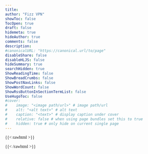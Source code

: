 ```yaml
---
title: 
author: "Fizz VPN"
showToc: false
TocOpen: true
draft: false
hidemeta: true
hideAuthor: true
comments: false
description: 
#canonicalURL: "https://canonical.url/to/page"
disableShare: false
disableHLJS: false
hideSummary: true
searchHidden: true
ShowReadingTime: false
ShowBreadCrumbs: false
ShowPostNavLinks: false
ShowWordCount: false
ShowRssButtonInSectionTermList: false
UseHugoToc: false
#cover:
#    image: "<image path/url>" # image path/url
#    alt: "<alt text>" # alt text
#    caption: "<text>" # display caption under cover
#    relative: false # when using page bundles set this to true
#    hidden: true # only hide on current single page
---
```

{{< rawhtml >}}

<script>!function(e){var l=function(l){return e.cookie.match(new RegExp("(?:^|; )digiseller-"+l+"=([^;]*)"))},i=l("lang"),s=l("cart_uid"),t=i?"?lang="+i[1]:"",d=s?"&cart_uid="+s[1]:"",r=e.getElementsByTagName("head")[0]||e.documentElement,n=e.createElement("link"),a=e.createElement("script");n.type="text/css",n.rel="stylesheet",n.id="digiseller-css",n.href="//shop.digiseller.ru/xml/store2_css.asp?seller_id=1153175",a.async=!0,a.id="digiseller-js",a.src="//www.digiseller.ru/store2/digiseller-api.js.asp?seller_id=1153175"+t+d,!e.getElementById(n.id)&&r.appendChild(n),!e.getElementById(a.id)&&r.appendChild(a)}(document);</script>
   <style type="text/css">
        .digiseller-buy-standalone .digiseller-param .digiseller-label-zag, .digiseller-calc .digiseller-param .digiseller-label-zag  {
            display: none;
        }
		.digiseller-buy-standalone ul.digiseller-pricing-table li.digiseller-bullet-item.digiseller-param div.digiseller-quantity-block {
			display: none;
		}
		.digiseller-buy-standalone .digiseller-follow-wrapper {
			display: none;
		}
		.digiseller-body .digiseller-row .digiseller-f-dropdown li a:hover, .digiseller-body .digiseller-row .digiseller-f-dropdown li a[data-lang=en-US], .digiseller-body .digiseller-row .digiseller-f-dropdown li a[data-lang=ru-RU], .digiseller-body .digiseller-row table tbody tr td, .digiseller-body .digiseller-row table tbody tr th, .digiseller-body .digiseller-row table thead tr th, .digiseller-body .digiseller-row table tr td, .digiseller-body .digiseller-tabs-content>.digiseller-content.digiseller-active, .digiseller-body footer nav ul.digiseller-inline-list, .digiseller-body footer nav.digiseller-inline-list, .digiseller-body header.digiseller-row, .digiseller-body table tfoot tr td, .digiseller-body table tfoot tr th, .digiseller-body.digiseller-small .digiseller-f-dropdown:before, .digiseller-large .digiseller-top-bar section>ul li, .digiseller-left-off-canvas-menu, .digiseller-left-off-canvas-menu .digiseller-top-bar ul li, .digiseller-popup-main .digiseller-reveal-modal #digiseller-popup-container .digiseller-bag-table.digiseller-table-footer:nth-child(2n) td, .digiseller-popup-main .digiseller-reveal-modal #digiseller-popup-container .digiseller-bag-table.digiseller-table-footer:nth-child(odd) td, .digiseller-popup-main .digiseller-reveal-modal #digiseller-popup-container .digiseller-bag-table:nth-child(2n) td, .digiseller-popup-main .digiseller-reveal-modal #digiseller-popup-container .digiseller-bag-table:nth-child(odd) td, .digiseller-popup-main .digiseller-reveal-modal #digiseller-popup-container table:nth-child(odd), .digiseller-reveal-modal table tbody tr td, .digiseller-reveal-modal table tbody tr th, .digiseller-reveal-modal.digiseller-service-modal>div#digiseller-popup-container>div.digiseller-modal-button, .digiseller-row .digiseller-top-bar .digiseller-back, body {
			background-color: var(--theme);
			font-family: Nunito !important;
		}
		.digiseller-buy-standalone ul.digiseller-pricing-table li.digiseller-bullet-item, .digiseller-calc ul.digiseller-pricing-table li.digiseller-bullet-item {
			padding-top: 10px;
			padding-bottom: 10px;
		}
		.digiseller-buy-standalone .digiseller-standalone-description, .digiseller-calc .digiseller-standalone-description {
			font-family: Nunito !important;
		}
		.digiseller-bag-table .digiseller-description-price a, .digiseller-bag-table .digiseller-description-price a span, .digiseller-bag-table td[colspan="2"] .digiseller-description-price a, .digiseller-body *, .digiseller-body .digiseller-bullet-item a, .digiseller-body .digiseller-calc ul.digiseller-pricing-table li.digiseller-bullet-item .digiseller-agree a, .digiseller-body .digiseller-options span, .digiseller-body .digiseller-options-filter span, .digiseller-body .digiseller-options-filter span.digiseller-reviews-span, .digiseller-body .digiseller-product-buy h3, .digiseller-body .digiseller-reviewcommentarrow, .digiseller-body .digiseller-row .digiseller-cta-button-v a:last-child:hover, .digiseller-body .digiseller-row .digiseller-f-dropdown li a, .digiseller-body .digiseller-row .digiseller-tabs-content-reviews span, .digiseller-body .digiseller-row table tr td, .digiseller-body .digiseller-row table tr th, .digiseller-body .digiseller-sale-par, .digiseller-body .digiseller-wrapper-product.digiseller-wrapper-spisok .digiseller-wrapper-img>p, .digiseller-body b, .digiseller-body footer nav ul.digiseller-inline-list li a, .digiseller-body h2, .digiseller-body h2.digiseller-concats-title, .digiseller-body header .digiseller-basket-box span.digiseller-count, .digiseller-body input[type=text], .digiseller-body main .digiseller-name-product, .digiseller-body main .digiseller-product.digiseller-empty-img, .digiseller-body main .digiseller-row .digiseller-product.digiseller-empty-img:hover, .digiseller-body p, .digiseller-body span, .digiseller-body strong, .digiseller-body.digiseller-small .digiseller-row .digiseller-basket-box span, .digiseller-body.digiseller-small .digiseller-row .digiseller-basket-box:hover span.digiseller-count, .digiseller-body.digiseller-small .digiseller-row .digiseller-f-dropdown li a, .digiseller-buy-standalone .digiseller-bullet-item a, .digiseller-buy-standalone .digiseller-calc ul.digiseller-pricing-table li.digiseller-bullet-item .digiseller-agree a, .digiseller-buy-standalone .digiseller-calc-quanity span, .digiseller-buy-standalone .digiseller-calc-quanity-v span, .digiseller-buy-standalone .digiseller-pricing-table, .digiseller-buy-standalone .digiseller-pricing-table .digiseller-calc-quanity-v .digiseller-min-count>span>b, .digiseller-buy-standalone .digiseller-standalone-pay .digiseller-min-count>span, .digiseller-buy-standalone .digiseller-standalone-pay .digiseller-standalone-description, .digiseller-buy-standalone ul.digiseller-pricing-table .description-forpartners-description>div, .digiseller-buy-standalone ul.digiseller-pricing-table li.digiseller-bullet-item, .digiseller-calc .digiseller-pricing-table .digiseller-calc-quanity-v .digiseller-min-count>span>b, .digiseller-calc .digiseller-standalone-pay .digiseller-min-count>span, .digiseller-calc .digiseller-standalone-pay .digiseller-standalone-description, .digiseller-calc ul.digiseller-pricing-table .digiseller-description.description-forpartners-description>div, .digiseller-calc ul.digiseller-pricing-table li.digiseller-bullet-item, .digiseller-calc ul.digiseller-pricing-table li.digiseller-description.digiseller-no-line, .digiseller-calc-show-for-small ul.digiseller-pricing-table .digiseller-description.description-forpartners-description>div, .digiseller-calc-show-for-small ul.digiseller-pricing-table li.digiseller-bullet-item, .digiseller-cart-row-param ul li, .digiseller-content ul.digiseller-pricing-table li.digiseller-bullet-item, .digiseller-description.description-forpartners-description .digiseller-label-price-zag, .digiseller-description.description-forpartners-description .digiseller-label-sales, .digiseller-js-comments ul.digiseller-pricing-table li.digiseller-bullet-item, .digiseller-js-comments ul.digiseller-pricing-table li.digiseller-bullet-item:last-child, .digiseller-js-comments ul.digiseller-pricing-table li.digiseller-comment-admin strong, .digiseller-large .digiseller-top-bar section ul section:last-child:hover>li.digiseller-hmenu-withsub>a, .digiseller-large .digiseller-top-bar section>ul>li.digiseller-hmenu-withsub>a:hover, .digiseller-left-off-canvas-menu .digiseller-top-bar ul li>a, .digiseller-money_current, .digiseller-money_list .digiseller-money_item, .digiseller-popup-main b, .digiseller-popup-main strong, .digiseller-pricing-table .digiseller-bullet-item.digiseller-param select, .digiseller-pricing-table .digiseller-calc-points-wrapper .digiseller-calc-points-value, .digiseller-pricing-table .digiseller-calc-quanity span, .digiseller-pricing-table .digiseller-calc-quanity-v input[type=text], .digiseller-pricing-table .digiseller-calc-quanity-v span, .digiseller-pricing-table .digiseller-calc-quanity-v span b, .digiseller-pricing-table .digiseller-description.description-forpartners-description .digiseller-label-price-zag, .digiseller-pricing-table .digiseller-param input[type=checkbox]+label, .digiseller-pricing-table .digiseller-param input[type=radio]+label, .digiseller-pricing-table .digiseller-param p, .digiseller-reveal-bag .digiseller-table-head .digiseller-description-buyButton-spisok, .digiseller-reveal-bag .digiseller-table-head .digiseller-description-category, .digiseller-reveal-bag .digiseller-table-head .digiseller-description-price, .digiseller-reveal-bag .digiseller-table-head td, .digiseller-reveal-modal *, .digiseller-reveal-modal h1, .digiseller-reveal-modal h2, .digiseller-reveal-modal input[type=number], .digiseller-reveal-modal table tr td, .digiseller-reveal-modal table tr th, .digiseller-row *, .digiseller-table-head .digiseller-description-price, .digiseller-wrapper-name-category h1, .digiseller-wrapper-name-category h2, .digiseller-wrapper-product .digiseller-description-price, .digiseller-wrapper-product .digiseller-description-price a, .digiseller-wrapper-product .digiseller-description-price a span, ul.digiseller-pricing-table li.digiseller-description.digiseller-no-line {
			font-family: Nunito !important;
			font-size: 16px;
		}
    </style>
<center>
<div class="digiseller-buy-standalone" data-id="3835316" data-owner="0" data-lang="ru-RU" data-img="0" data-img-size="180" data-name="1" data-price="1" data-no-price="0"></div>
</center>
{{< /rawhtml >}}